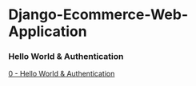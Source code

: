 # Django-Ecommerce-Web-Application

### Hello World & Authentication

[0  - Hello World & Authentication](../../tree/1480c90ffbf6433b2fea0f76817bd55ce4184105/)